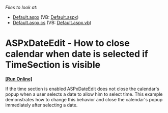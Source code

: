 <!-- default file list -->
*Files to look at*:

* [Default.aspx](./CS/WebSite/Default.aspx) (VB: [Default.aspx](./VB/WebSite/Default.aspx))
* [Default.aspx.cs](./CS/WebSite/Default.aspx.cs) (VB: [Default.aspx.vb](./VB/WebSite/Default.aspx.vb))
<!-- default file list end -->
# ASPxDateEdit - How to close calendar when date is selected if TimeSection is visible
<!-- run online -->
**[[Run Online]](https://codecentral.devexpress.com/e4874/)**
<!-- run online end -->


<p>If the time section is enabled ASPxDateEdit does not close the calendar's popup when a user selects a date to allow him to select time. This example demonstrates how to change this behavior and close the calendar's popup immediately after selecting a date.</p>

<br/>


